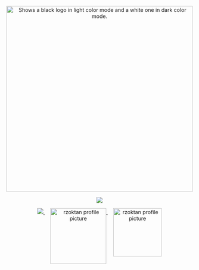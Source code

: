 <p align="center">
  <picture>
  <source media="(prefers-color-scheme: dark)" srcset="https://streak-stats.demolab.com?user=rzoktan&theme=dark&hide_border=true&background=0D1117&stroke=ffffff&ring=FE0034&fire=FE0034&currStreakLabel=EBEBEB" width = 500>
  <source media="(prefers-color-scheme: light)" srcset="https://streak-stats.demolab.com?user=rzoktan&hide_border=true&background=FFFFFF&ring=FE0034&fire=FE0034&currStreakLabel=FE0034" width = 500>
  <img alt="Shows a black logo in light color mode and a white one in dark color mode." src="">
</picture>
</p>
<p align="center">
  <a>
      <img media="(prefers-color-scheme: dark)" src="https://skillicons.dev/icons?i=nodejs,js,ts,vscode,linux,java,html,python,golang,css,react,nextjs,gcp,aws,vercel,tailwind,selenium,discord,github,md,xd,pr,ae,ps&theme=dark&perline=25" />
  </a>
</p>
<div align="center">
  <a href="https://open.spotify.com/playlist/0SF7WgNNHC0ALU0a3IGmT7">
    <img media="(prefers-color-scheme: dark)" src="https://spodify.gewang.wiki/api/spotify?background_color=0d1117&border_color=0d1117" />
  </a>
  <a href="https://www.instagram.com/rz.oktan/">
    <img src="https://github.com/rzoktan/rzoktan/assets/ig320.svg" width="150" height="auto" alt="rzoktan profile picture" style="vertical-align: top; margin-left: 15px"/>
  </a>
  <a href="https://github.com/rzoktan">
    <img src="https://github.com/rzoktan/rzoktan/assets/57165451/3e8a5470-8ebf-4b81-9a60-9f7b9b8e0913" width="auto" height="130" alt="rzoktan profile picture" style="vertical-align: top; margin-left: 15px"     />
  </a>
</div>
<img src="https://record.gewang.wiki/entry/1/" onError="this.style.display = 'none';" alt=""/>
